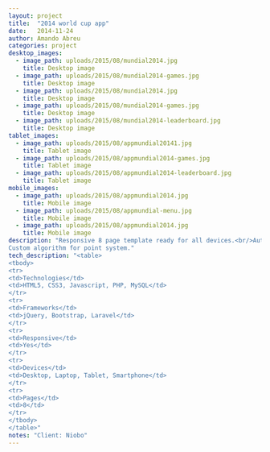 ```yaml
---
layout: project 
title:  "2014 world cup app"
date:   2014-11-24
author: Amando Abreu
categories: project
desktop_images:
  - image_path: uploads/2015/08/mundial2014.jpg
    title: Desktop image
  - image_path: uploads/2015/08/mundial2014-games.jpg
    title: Desktop image
  - image_path: uploads/2015/08/mundial2014.jpg
    title: Desktop image
  - image_path: uploads/2015/08/mundial2014-games.jpg
    title: Desktop image
  - image_path: uploads/2015/08/mundial2014-leaderboard.jpg
    title: Desktop image
tablet_images:
  - image_path: uploads/2015/08/appmundial20141.jpg
    title: Tablet image
  - image_path: uploads/2015/08/appmundial2014-games.jpg
    title: Tablet image
  - image_path: uploads/2015/08/appmundial2014-leaderboard.jpg
    title: Tablet image
mobile_images:
  - image_path: uploads/2015/08/appmundial2014.jpg
    title: Mobile image
  - image_path: uploads/2015/08/appmundial-menu.jpg
    title: Mobile image
  - image_path: uploads/2015/08/appmundial2014.jpg
    title: Mobile image
description: "Responsive 8 page template ready for all devices.<br/>Auth system integrated with a Zencart installation and bcrypt hashed passwords.<br/>
Custom algorithm for point system."
tech_description: "<table>
<tbody>
<tr>
<td>Technologies</td>
<td>HTML5, CSS3, Javascript, PHP, MySQL</td>
</tr>
<tr>
<td>Frameworks</td>
<td>jQuery, Bootstrap, Laravel</td>
</tr>
<tr>
<td>Responsive</td>
<td>Yes</td>
</tr>
<tr>
<td>Devices</td>
<td>Desktop, Laptop, Tablet, Smartphone</td>
</tr>
<tr>
<td>Pages</td>
<td>8</td>
</tr>
</tbody>
</table>"
notes: "Client: Niobo"
---
```

